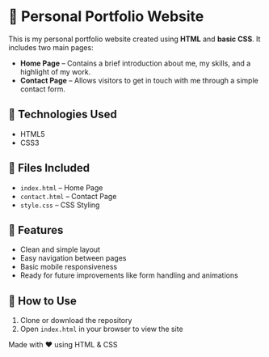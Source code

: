 # 💼 Personal Portfolio Website

This is my personal portfolio website created using **HTML** and **basic CSS**. It includes two main pages:

- **Home Page** – Contains a brief introduction about me, my skills, and a highlight of my work.
- **Contact Page** – Allows visitors to get in touch with me through a simple contact form.

## 🔧 Technologies Used

- HTML5  
- CSS3

## 📁 Files Included

- `index.html` – Home Page  
- `contact.html` – Contact Page  
- `style.css` – CSS Styling  

## 📌 Features

- Clean and simple layout  
- Easy navigation between pages  
- Basic mobile responsiveness  
- Ready for future improvements like form handling and animations

## 📍 How to Use

1. Clone or download the repository  
2. Open `index.html` in your browser to view the site  

Made with ❤️ using HTML & CSS

